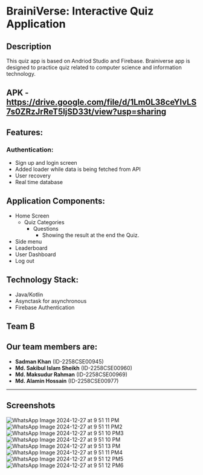 # BrainiVerse: Interactive Quiz Application
## **Description**
This quiz app is based on Andriod Studio and Firebase.
Brainiverse app is designed to practice quiz related to computer science
and information technology.

## APK - https://drive.google.com/file/d/1Lm0L38ceYIvLS7s0ZRzJrReT5IjSD33t/view?usp=sharing

## Features:

### Authentication:
- Sign up and login screen
- Added loader while data is being fetched from API
- User recovery
- Real time database

## Application Components:
- Home Screen
    - Quiz Categories
        - Questions
            - Showing the result at the end the Quiz.
- Side menu
- Leaderboard
- User Dashboard
- Log out

## Technology Stack:
- Java/Kotlin
- Asynctask for asynchronous
- Firebase Authentication

## Team B
## Our team members are:

- **Sadman Khan** (ID-2258CSE00945)
- **Md. Sakibul Islam Sheikh** (ID-2258CSE00960)
- **Md. Maksudur Rahman** (ID-2258CSE00969)
- **Md. Alamin Hossain** (ID-2258CSE00977)

---
## Screenshots

![WhatsApp Image 2024-12-27 at 9 51 11 PM](https://github.com/user-attachments/assets/25a4781a-da84-447b-b5c9-d11ed63da0f8)
![WhatsApp Image 2024-12-27 at 9 51 11 PM2](https://github.com/user-attachments/assets/5a212dde-4031-46a0-aa80-497a1219b79a)
![WhatsApp Image 2024-12-27 at 9 51 10 PM3](https://github.com/user-attachments/assets/577846b1-f632-4c11-8a43-d0de01876c96)
![WhatsApp Image 2024-12-27 at 9 51 10 PM](https://github.com/user-attachments/assets/900390bf-2f62-4a04-8ef7-0bd85187eebc)
![WhatsApp Image 2024-12-27 at 9 51 13 PM](https://github.com/user-attachments/assets/99114927-3282-46f9-9a50-4f4d61669f5c)
![WhatsApp Image 2024-12-27 at 9 51 11 PM4](https://github.com/user-attachments/assets/f374960a-e9be-4a09-8492-ace40e8fd892)
![WhatsApp Image 2024-12-27 at 9 51 12 PM5](https://github.com/user-attachments/assets/e4d6bd89-f17c-4141-ba1f-f1a7d9a39977)
![WhatsApp Image 2024-12-27 at 9 51 12 PM6](https://github.com/user-attachments/assets/8ceb96fc-3762-4cfd-9f11-708ee08c2630)

